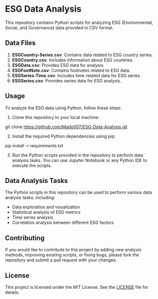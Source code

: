 # ESG Data Analysis

This repository contains Python scripts for analyzing ESG (Environmental, Social, and Governance) data provided in CSV format.

## Data Files

1. **ESGCountry-Series.csv**: Contains data related to ESG country series.
2. **ESGCountry.csv**: Includes information about ESG countries.
3. **ESGData.csv**: Provides ESG data for analysis.
4. **ESGFootNote.csv**: Contains footnotes related to ESG data.
5. **ESGSeries-Time.csv**: Includes time-related data for ESG series.
6. **ESGSeries.csv**: Provides series data for ESG analysis.

## Usage

To analyze the ESG data using Python, follow these steps:

1. Clone this repository to your local machine:

git clone https://github.com/Mado007/ESG-Data-Analysis.git


2. Install the required Python dependencies using pip:

pip install -r requirements.txt


3. Run the Python scripts provided in the repository to perform data analysis tasks. You can use Jupyter Notebook or any Python IDE to execute the scripts.

## Data Analysis Tasks

The Python scripts in this repository can be used to perform various data analysis tasks, including:

- Data exploration and visualization
- Statistical analysis of ESG metrics
- Time series analysis
- Correlation analysis between different ESG factors

## Contributing

If you would like to contribute to this project by adding new analysis methods, improving existing scripts, or fixing bugs, please fork the repository and submit a pull request with your changes.

## License

This project is licensed under the MIT License. See the [LICENSE](LICENSE) file for details.

